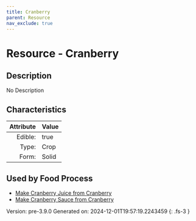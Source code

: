 ```yaml
---
title: Cranberry
parent: Resource
nav_exclude: true
---
```

# Resource - Cranberry

## Description
No Description

## Characteristics

| Attribute      | Value |
|--------:|:------|
|Edible:|true|
|Type:|Crop|
|Form:|Solid|
 



    
## Used by Food Process

- [Make Cranberry Juice from Cranberry](../food/make-cranberry-juice-from-cranberry.html)
- [Make Cranberry Sauce from Cranberry](../food/make-cranberry-sauce-from-cranberry.html)


Version: pre-3.9.0 Generated on: 2024-12-01T19:57:19.2243459
{: .fs-3 }
